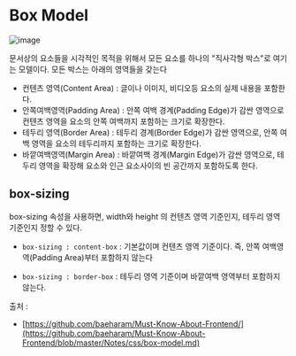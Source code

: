 # Box Model

![image](https://github.com/baeharam/Must-Know-About-Frontend/raw/master/images/css/box%20model.png)

문서상의 요소들을 시각적인 목적을 위해서 모든 요소를 하나의 "직사각형 박스"로 여기는 모델이다. 모든 박스는 아래의 영역들을 갖는다

+ 컨텐츠 영역(Content Area) : 글이나 이미지, 비디오등 요소의 실제 내용을 포함한다.
+ 안쪽여백영역(Padding Area) : 안쪽 여백 경계(Padding Edge)가 감싼 영역으로 컨텐츠 영역을 요소의 안쪽 여백까지 포함하는 크기로 확장한다.
+ 테두리 영역(Border Area) : 테두리 경계(Border Edge)가 감싼 영역으로, 안쪽 여백 영역을 요소의 테두리까지 포함하는 크기로 확장한다.
+ 바깥여백영역(Margin Area) : 바깥여백 경계(Margin Edge)가 감싼 영역으로, 테두리 영역을 확장해 요소와 인근 요소사이의 빈 공간까지 포함하도록 한다.


## box-sizing

box-sizing 속성을 사용하면, width와 height 의 컨텐츠 영역 기준인지, 테두리 영역 기준인지 정할 수 있다.

+ `box-sizing : content-box` : 기본값이며 컨텐츠 영역 기준이다. 즉, 안쪽 여백영역(Padding Area)부터 포함하지 않는다

+ `box-sizing : border-box` : 테두리 영역 기준이며 바깥여백 영역부터 포함하지 않는다.


출처 : 
+ [https://github.com/baeharam/Must-Know-About-Frontend/](https://github.com/baeharam/Must-Know-About-Frontend/blob/master/Notes/css/box-model.md)